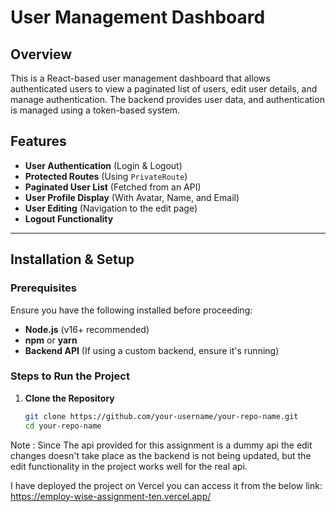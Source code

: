 # User Management Dashboard

## Overview
This is a React-based user management dashboard that allows authenticated users to view a paginated list of users, edit user details, and manage authentication. The backend provides user data, and authentication is managed using a token-based system.

## Features
- **User Authentication** (Login & Logout)
- **Protected Routes** (Using `PrivateRoute`)
- **Paginated User List** (Fetched from an API)
- **User Profile Display** (With Avatar, Name, and Email)
- **User Editing** (Navigation to the edit page)
- **Logout Functionality**

---

## Installation & Setup

### Prerequisites
Ensure you have the following installed before proceeding:
- **Node.js** (v16+ recommended)
- **npm** or **yarn**
- **Backend API** (If using a custom backend, ensure it's running)

### Steps to Run the Project

1. **Clone the Repository**  
   ```sh
   git clone https://github.com/your-username/your-repo-name.git
   cd your-repo-name

Note : Since The api provided for this assignment is a dummy api the edit changes doesn't take place as the backend is not being updated, but the edit functionality in the project works well for the real api.


I have deployed the project on Vercel you can access it from the below link:
https://employ-wise-assignment-ten.vercel.app/
